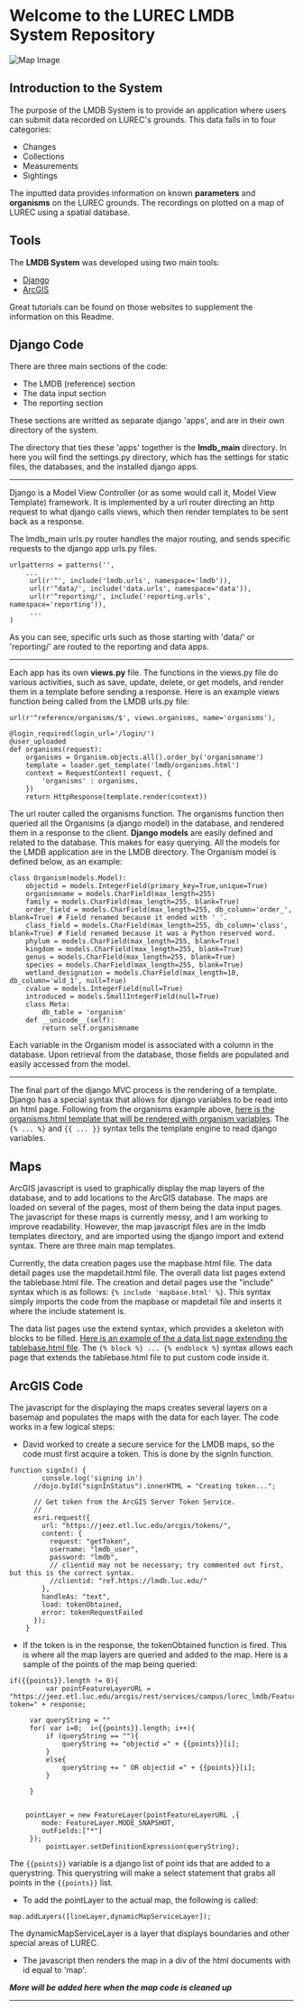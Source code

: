 # Welcome to the LUREC LMDB System Repository

![Map Image](https://lmdb.luc.edu/static/images/lurecMap1.jpg)

Introduction to the System
--------------------------
The purpose of the LMDB System is to provide an application where users can submit data recorded on LUREC's grounds.  This data falls in to four categories:

* Changes
* Collections
* Measurements
* Sightings

The inputted data provides information on known **parameters** and **organisms** on the LUREC grounds.  The recordings on plotted on a map of LUREC using a spatial database.

Tools
-----------------

The **LMDB System** was developed using two main tools:

* [Django](https://www.djangoproject.com/)
* [ArcGIS](https://developers.arcgis.com/javascript/)

Great tutorials can be found on those websites to supplement the information on this Readme.

Django Code
------------------
There are three main sections of the code:

* The LMDB (reference) section
* The data input section
* The reporting section

These sections are writted as separate django 'apps', and are in their own directory of the system.

The directory that ties these 'apps' together is the **lmdb_main** directory. In here you will find the settings.py directory, which has the settings for static files, the databases, and the installed django apps.

---
Django is a Model View Controller (or as some would call it, Model View Template) framework.  It is implemented by a url router directing an http request to what django calls views, which then render templates to be sent back as a response.

The lmdb_main urls.py router handles the major routing, and sends specific requests to the django app urls.py files.

```
urlpatterns = patterns('',
	...
     url(r'^', include('lmdb.urls', namespace='lmdb')),
     url(r'^data/', include('data.urls', namespace='data')),
     url(r'^reporting/', include('reporting.urls', namespace='reporting')),
     ...
)
```
As you can see, specific urls such as those starting with 'data/' or 'reporting/' are routed to the reporting and data apps.

---
Each app has its own **views.py** file.  The functions in the views.py file do various activities, such as save, update, delete, or get models, and render them in a template before sending a response.
Here is an example views function being called from the LMDB urls.py file:

    url(r'^reference/organisms/$', views.organisms, name='organisms'),


```
@login_required(login_url='/login/')
@user_uploaded
def organisms(request):
    organisms = Organism.objects.all().order_by('organismname')
    template = loader.get_template('lmdb/organisms.html')
    context = RequestContext( request, {
        'organisms' : organisms,
    })
    return HttpResponse(template.render(context))
 ```

The url router called the organisms function.  The organisms function then queried all the Organisms (a django model) in the database, and rendered them in a response to the client.  **Django models** are easily defined and related to the database.  This makes for easy querying.  All the models for the LMDB application are in the LMDB directory.  The Organism model is defined below, as an example:

```
class Organism(models.Model):
    objectid = models.IntegerField(primary_key=True,unique=True)
    organismname = models.CharField(max_length=255)
    family = models.CharField(max_length=255, blank=True)
    order_field = models.CharField(max_length=255, db_column='order_', blank=True) # Field renamed because it ended with '_'.
    class_field = models.CharField(max_length=255, db_column='class', blank=True) # Field renamed because it was a Python reserved word.
    phylum = models.CharField(max_length=255, blank=True)
    kingdom = models.CharField(max_length=255, blank=True)
    genus = models.CharField(max_length=255, blank=True)
    species = models.CharField(max_length=255, blank=True)
    wetland_designation = models.CharField(max_length=10, db_column='wld_1', null=True)
    cvalue = models.IntegerField(null=True)
    introduced = models.SmallIntegerField(null=True)
    class Meta:
        db_table = 'organism'
    def __unicode__(self):
        return self.organismname
```

Each variable in the Organism model is associated with a column in the database.  Upon retrieval from the database, those fields are populated and easily accessed from the model.

---
The final part of the django MVC process is the rendering of a template.  Django has a special syntax that allows for django variables to be read into an html page.  Following from the organisms example above, [here is the organisms.html template that will be rendered with organism variables](https://github.com/dgliwa/lmdb_system/blob/master/lmdb_main/lmdb/templates/lmdb/organisms.html).  The `{% ... %}` and `{{ ... }}` syntax tells the template engine to read django variables.

Maps
---
ArcGIS javascript is used to graphically display the map layers of the database, and to add locations to the ArcGIS database.  The maps are loaded on several of the pages, most of them being the data input pages.  The javascript for these maps is currently messy, and I am working to improve readability.  However, the map javascript files are in the lmdb templates directory, and are imported using the django import and extend syntax.  There are three main map templates.

Currently, the data creation pages use the mapbase.html file.  The data detail pages use the mapdetail.html file. The overall data list pages extend the tablebase.html file.  The creation and detail pages use the "include" syntax which is as follows: `{% include 'mapbase.html' %}`. This syntax simply imports the code from the mapbase or mapdetail file and inserts it where the include statement is.

The data list pages use the extend syntax, which provides a skeleton with blocks to be filled.  [Here is an example of the a data list page extending the tablebase.html file](https://github.com/dgliwa/lmdb_system/blob/master/lmdb_main/data/templates/data/createChange.html).  The `{% block %} ... {% endblock %}` syntax allows each page that extends the tablebase.html file to put custom code inside it.

ArcGIS Code
---
The javascript for the displaying the maps creates several layers on a basemap and populates the maps with the data for each layer.  The code works in a few logical steps:

* David worked to create a secure service for the LMDB maps, so the code must first acquire a token.  This is done by the signIn function.

```
function signIn() {
        console.log('signing in')
      //dojo.byId("signInStatus").innerHTML = "Creating token...";

      // Get token from the ArcGIS Server Token Service.
      //
      esri.request({
        url: "https://jeez.etl.luc.edu/arcgis/tokens/",
        content: {
          request: "getToken",
          username: "lmdb_user",
          password: "lmdb",
          // clientid may not be necessary; try commented out first, but this is the correct syntax.
          //clientid: "ref.https://lmdb.luc.edu/"  
        },
        handleAs: "text",
        load: tokenObtained,
        error: tokenRequestFailed
      });
    }
```

* If the token is in the response, the tokenObtained function is fired.  This is where all the map layers are queried and added to the map.  Here is a sample of the points of the map being queried:

```
if({{points}}.length != 0){
         var pointFeatureLayerURL = "https://jeez.etl.luc.edu/arcgis/rest/services/campus/lurec_lmdb/FeatureServer/0?token=" + response;

     var queryString = ""
     for( var i=0;  i<{{points}}.length; i++){
         if (queryString == ""){
             queryString += "objectid =" + {{points}}[i];
         }
         else{
             queryString += " OR objectid =" + {{points}}[i];
         }
    
     }


    pointLayer = new FeatureLayer(pointFeatureLayerURL ,{
        mode: FeatureLayer.MODE_SNAPSHOT,
        outFields:["*"]
     });
         pointLayer.setDefinitionExpression(queryString);

```

The `{{points}}` variable is a django list of point ids that are added to a querystring.  This querystring will make a select statement that grabs all points in the `{{points}}` list.

* To add the pointLayer to the actual map, the following is called:

```
map.addLayers([lineLayer,dynamicMapServiceLayer]);
```
The dynamicMapServiceLayer is a layer that displays boundaries and other special areas of LUREC.

* The javascript then renders the map in a div of the html documents with id equal to 'map'.

**_More will be added here when the map code is cleaned up_**

---

